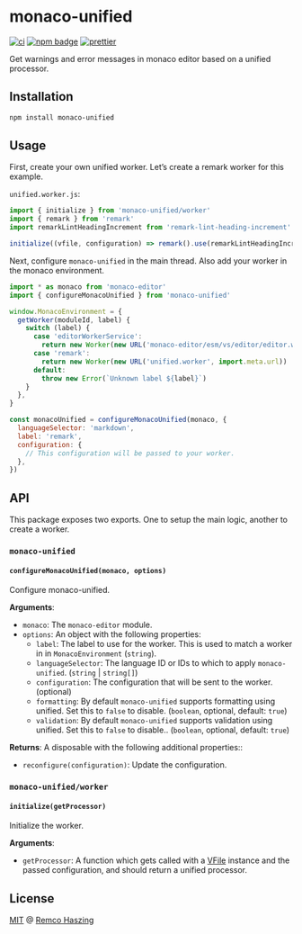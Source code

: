 # monaco-unified

[![ci](https://github.com/remcohaszing/monaco-unified/actions/workflows/ci.yaml/badge.svg)](https://github.com/remcohaszing/monaco-unified/actions/workflows/ci.yaml)
[![npm badge](https://img.shields.io/npm/v/monaco-unified)](https://www.npmjs.com/package/monaco-unified)
[![prettier](https://img.shields.io/badge/code_style-prettier-ff69b4.svg)](https://prettier.io)

Get warnings and error messages in monaco editor based on a unified processor.

## Installation

```sh
npm install monaco-unified
```

## Usage

First, create your own unified worker. Let’s create a remark worker for this example.

`unified.worker.js`:

```js
import { initialize } from 'monaco-unified/worker'
import { remark } from 'remark'
import remarkLintHeadingIncrement from 'remark-lint-heading-increment'

initialize((vfile, configuration) => remark().use(remarkLintHeadingIncrement))
```

Next, configure `monaco-unified` in the main thread. Also add your worker in the monaco environment.

```js
import * as monaco from 'monaco-editor'
import { configureMonacoUnified } from 'monaco-unified'

window.MonacoEnvironment = {
  getWorker(moduleId, label) {
    switch (label) {
      case 'editorWorkerService':
        return new Worker(new URL('monaco-editor/esm/vs/editor/editor.worker', import.meta.url))
      case 'remark':
        return new Worker(new URL('unified.worker', import.meta.url))
      default:
        throw new Error(`Unknown label ${label}`)
    }
  },
}

const monacoUnified = configureMonacoUnified(monaco, {
  languageSelector: 'markdown',
  label: 'remark',
  configuration: {
    // This configuration will be passed to your worker.
  },
})
```

## API

This package exposes two exports. One to setup the main logic, another to create a worker.

### `monaco-unified`

#### `configureMonacoUnified(monaco, options)`

Configure monaco-unified.

**Arguments**:

- `monaco`: The `monaco-editor` module.
- `options`: An object with the following properties:
  - `label`: The label to use for the worker. This is used to match a worker in in
    `MonacoEnvironment` (`string`).
  - `languageSelector`: The language ID or IDs to which to apply `monaco-unified`. (`string` |
    `string[]`)
  - `configuration`: The configuration that will be sent to the worker. (optional)
  - `formatting`: By default `monaco-unified` supports formatting using unified. Set this to `false`
    to disable. (`boolean`, optional, default: `true`)
  - `validation`: By default `monaco-unified` supports validation using unified. Set this to `false`
    to disable.. (`boolean`, optional, default: `true`)

**Returns**: A disposable with the following additional properties::

- `reconfigure(configuration)`: Update the configuration.

### `monaco-unified/worker`

#### `initialize(getProcessor)`

Initialize the worker.

**Arguments**:

- `getProcessor`: A function which gets called with a [VFile](https://github.com/vfile/vfile)
  instance and the passed configuration, and should return a unified processor.

## License

[MIT](LICENSE.md) @ [Remco Haszing](https://github.com/remcohaszing)
